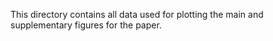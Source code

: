 This directory contains all data used for plotting the main and supplementary figures for the paper.
